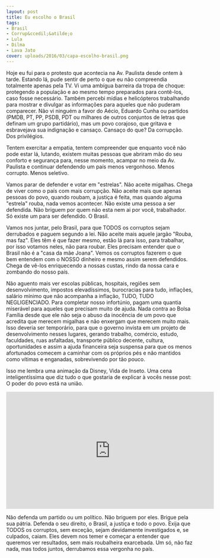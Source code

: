```yaml
---
layout: post
title: Eu escolho o Brasil
tags:
- Brasil
- Corrup&ccedil;&atilde;o
- Lula
- Dilma
- Lava Jato
cover: uploads/2016/03/capa-escolho-brasil.png
---
```


Hoje eu fui para o protesto que acontecia na Av. Paulista desde ontem &agrave; tarde. Estando l&aacute;, pude sentir de perto o que eu n&atilde;o compreendia totalmente apenas pela TV. Vi uma amb&iacute;gua barreira da tropa de choque: protegendo a popula&ccedil;&atilde;o e ao mesmo tempo preparados para cont&ecirc;-los, caso fosse necess&aacute;rio. Tamb&eacute;m percebi m&iacute;dias e helic&oacute;pteros trabalhando para mostrar e divulgar as informa&ccedil;&otilde;es para aqueles que n&atilde;o puderam comparecer. N&atilde;o vi ningu&eacute;m a favor do A&eacute;cio, Eduardo Cunha ou partidos (PMDB, PT, PP, PSDB, PDT ou milhares de outros conjuntos de letras que definam um grupo partid&aacute;rio), mas um povo corajoso, que gritava e esbravejava sua indigna&ccedil;&atilde;o e cansa&ccedil;o. Cansa&ccedil;o do que? Da corrup&ccedil;&atilde;o. Dos privil&eacute;gios.

Tentem exercitar a empatia, tentem compreender que enquanto voc&ecirc; n&atilde;o pode estar l&aacute;, lutando, existem muitas pessoas que abriram m&atilde;o do seu conforto e seguran&ccedil;a para, nesse momento, acampar no meio da Av. Paulista e continuar defendendo um pa&iacute;s menos vergonhoso. Menos corrupto. Menos seletivo.

Vamos parar de defender e votar em "estrelas". N&atilde;o aceite migalhas. Chega de viver como o pa&iacute;s com mais corrup&ccedil;&atilde;o. N&atilde;o aceite mais que apenas pessoas do povo, quando roubam, a justi&ccedil;a &eacute; feita, mas quando alguma "estrela" rouba, nada vemos acontecer. N&atilde;o existe uma pessoa a ser defendida. N&atilde;o briguem por quem n&atilde;o esta nem ai por voc&ecirc;, trabalhador. S&oacute; existe um para ser defendido. O Brasil.

Vamos nos juntar, pelo Brasil, para que TODOS os corruptos sejam derrubados e paguem segundo a lei. N&atilde;o aceite mais aquele jarg&atilde;o "Rouba, mas faz". Eles t&ecirc;m &eacute; que fazer mesmo, est&atilde;o l&aacute; para isso, para trabalhar, por isso votamos neles, n&atilde;o para roubar. Eles precisam entender que o Brasil n&atilde;o &eacute; a "casa da m&atilde;e Joana". Vemos os corruptos fazerem o que bem entendem com o NOSSO dinheiro e mesmo assim serem defendidos. Chega de v&ecirc;-los enriquecendo a nossas custas, rindo da nossa cara e zombando do nosso pa&iacute;s.

N&atilde;o aguento mais ver escolas p&uacute;blicas, hospitais, regi&otilde;es sem desenvolvimento, impostos elevad&iacute;ssimos, burocracias para tudo, infla&ccedil;&otilde;es, sal&aacute;rio m&iacute;nimo que n&atilde;o acompanha a infla&ccedil;&atilde;o, TUDO, TUDO NEGLIGENCIADO. Para completar nosso infort&uacute;nio, pagam uma quantia miser&aacute;vel para aqueles que precisam muito de ajuda. Nada contra ao Bolsa Fam&iacute;lia desde que ele n&atilde;o seja o abuso da inoc&ecirc;ncia de um povo que acredita que merecem migalhas e n&atilde;o enxergam que merecem muito mais. Isso deveria ser tempor&aacute;rio, para que o governo invista em um projeto de desenvolvimento nesses lugares, gerando trabalho, com&eacute;rcio, estudo, faculdades, ruas asfaltadas, transporte p&uacute;blico decente, cultura, oportunidades e assim a ajuda financeira seja suspensa para que os menos afortunados comecem a caminhar com os pr&oacute;prios p&eacute;s e n&atilde;o mantidos como v&iacute;timas e enganadas, sobrevivendo por t&atilde;o pouco.

Isso me lembra uma anima&ccedil;&atilde;o da Disney, Vida de Inseto. Uma cena inteligent&iacute;ssima que diz tudo o que gostaria de explicar &agrave; voc&ecirc;s nesse post: O poder do povo est&aacute; na uni&atilde;o.

<iframe width="560" height="315" src="https://www.youtube.com/embed/_tH9wvU1uD0" frameborder="0" allowfullscreen></iframe>

N&atilde;o defenda um partido ou um pol&iacute;tico. N&atilde;o briguem por eles. Brigue pela sua p&aacute;tria. Defenda o seu direito, o Brasil, a justi&ccedil;a e todo o povo. Exija que TODOS os corruptos, sem exce&ccedil;&atilde;o, sejam devidamente investigados e, se culpados, caiam. Eles devem nos temer e come&ccedil;ar a entender que queremos ver resultados, sem mais roubalheira exarcebada. Um s&oacute;, n&atilde;o faz nada, mas todos juntos, derrubamos essa vergonha no pa&iacute;s.
